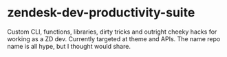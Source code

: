 # zendesk-dev-productivity-suite
Custom CLI, functions, libraries, dirty tricks and outright cheeky hacks for working as a ZD dev. Currently targeted at theme and APIs. The name repo name is all hype, but I thought would share.
